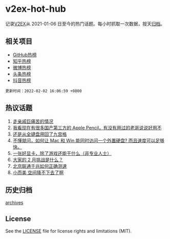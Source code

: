 # v2ex-hot-hub

 记录[V2EX](https://www.v2ex.com/)从 2021-01-06 日至今的热门话题。每小时抓取一次数据，按天[归档](archives)。
 
 ## 相关项目

- [GitHub热榜](https://github.com/snaildev/github-hot-hub)
- [知乎热榜](https://github.com/snaildev/zhihu-hot-hub)
- [微博热榜](https://github.com/snaildev/weibo-hot-hub)
- [头条热榜](https://github.com/snaildev/toutiao-hot-hub)
- [抖音热榜](https://github.com/snaildev/douyin-hot-hub)


 `更新时间：2022-02-02 16:06:59 +0800`

## 热议话题

1. [走亲戚巨痛苦的情况](https://www.v2ex.com/t/831623)
1. [我看现在有很多国产第三方的 Apple Pencil，有没有用过的老哥说说好用不](https://www.v2ex.com/t/831599)
1. [还是从全键盘用回了九宫格](https://www.v2ex.com/t/831638)
1. [不懂就问，如何让 Mac 和 Win 能同时访问一个外置硬盘? 而且速度可以足够快。](https://www.v2ex.com/t/831631)
1. [一张好显卡，除了游戏还能干什么（非专业人士）](https://www.v2ex.com/t/831620)
1. [大家的 2 月挑战是什么？](https://www.v2ex.com/t/831621)
1. [北京联通千兆如何正确测速](https://www.v2ex.com/t/831627)
1. [小而美 空间降不下去了啊](https://www.v2ex.com/t/831608)

## 历史归档

[archives](archives)

## License

See the [LICENSE](LICENSE) file for license rights and limitations (MIT).
